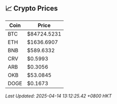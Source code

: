 ## 📈 Crypto Prices

| Coin | Price |
| ---- | ----- |
| BTC | $84724.5231 |
| ETH | $1636.6907 |
| BNB | $589.6332 |
| CRV | $0.5993 |
| ARB | $0.3056 |
| OKB | $53.0845 |
| DOGE | $0.1673 |

_Last Updated: 2025-04-14 13:12:25.42 +0800 HKT_